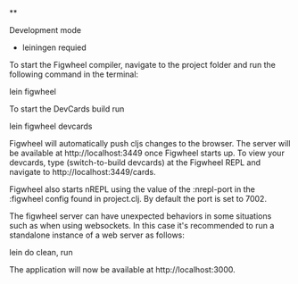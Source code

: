 **

Development mode

* leiningen requied

To start the Figwheel compiler, navigate to the project folder and run the following command in the terminal:

lein figwheel

To start the DevCards build run

lein figwheel devcards

Figwheel will automatically push cljs changes to the browser. The server will be available at http://localhost:3449 once Figwheel starts up. To view your devcards, type (switch-to-build devcards) at the Figwheel REPL and navigate to http://localhost:3449/cards.

Figwheel also starts nREPL using the value of the :nrepl-port in the :figwheel config found in project.clj. By default the port is set to 7002.

The figwheel server can have unexpected behaviors in some situations such as when using websockets. In this case it's recommended to run a standalone instance of a web server as follows:

lein do clean, run

The application will now be available at http://localhost:3000.
